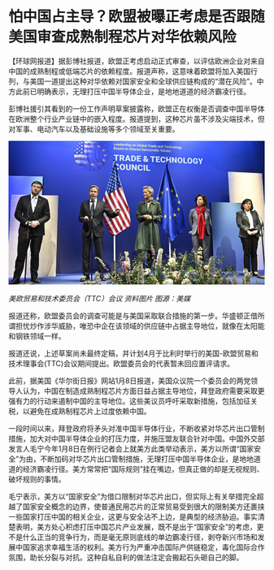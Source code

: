 # 怕中国占主导？欧盟被曝正考虑是否跟随美国审查成熟制程芯片对华依赖风险

【环球网报道】据彭博社报道，欧盟正考虑启动正式审查，以评估欧洲企业对来自中国的成熟制程或低端芯片的依赖程度。报道声称，这意味着欧盟将加入美国行列，与美国一道提出这种对华依赖对国家安全和全球供应链构成的“潜在风险”。中方此前已明确表示，无理打压中国半导体企业，是地地道道的经济霸凌行径。

彭博社援引其看到的一份工作声明草案披露称，欧盟正在权衡是否调查中国半导体在欧洲整个行业产业链中的嵌入程度。报道提到，这种芯片虽不涉及尖端技术，但对军事、电动汽车以及基础设施等多个领域至关重要。

![5a6b32c19212a980f2e0f87bae439581.jpg](https://raw.githubusercontent.com/qqhsx/qqnews_image/main/2024/03/19/怕中国占主导？欧盟被曝正考虑是否跟随美国审查成熟制程芯片对华依赖风险/5a6b32c19212a980f2e0f87bae439581.jpg)

_美欧贸易和技术委员会（TTC）会议 资料图片 图源：美媒_

报道还称，欧盟委员会的调查可能是与美国采取联合措施的第一步。华盛顿正借所谓担忧炒作涉华威胁，唯恐中企在该领域的供应链中占据主导地位，就像在太阳能和钢铁领域一样。

报道还说，上述草案尚未最终定稿，并计划4月于比利时举行的美国-欧盟贸易和技术理事会(TTC)会议期间提出。欧盟委员会的代表暂未回应置评请求。

此前，据美国《华尔街日报》网站1月8日报道，美国众议院一个委员会的两党领导人认为，中国在制造成熟制程芯片方面日益占据主导地位，拜登政府需要采取更强有力的行动来遏制中国的主导地位。这些美议员呼吁采取新措施，包括加征关税，以避免在成熟制程芯片上过度依赖中国。

一段时间以来，拜登政府将矛头对准中国半导体行业，不断收紧对华芯片出口管制措施，加大对中国半导体企业的打压力度，并施压盟友联合针对中国。中国外交部发言人毛宁今年1月8日在例行记者会上就美方此类举动表示，美方以所谓“国家安全”为由，不断加码对华芯片出口管制措施，无理打压中国半导体企业，是地地道道的经济霸凌行径。美方常常把“国际规则”挂在嘴边，但真正做的却是无视规则、破坏规则的事情。

毛宁表示，美方以“国家安全”为借口限制对华芯片出口，但实际上有关举措完全超越了国家安全概念的边界，使普通民用芯片的正常贸易受到很大的限制美方还裹挟一些国家打压中国的相关企业，这更与安全沾不上边，是典型的经济胁迫。事实清楚表明，美方处心积虑打压中国芯片产业发展，既不是出于“国家安全”的考虑，更不是什么正当的竞争行为，而是毫无原则底线的单边霸凌行径，剥夺新兴市场和发展中国家追求幸福生活的权利。美方行为严重冲击国际产供链稳定，毒化国际合作氛围，助长分裂与对抗。这种自私自利的做法注定会搬起石头砸自己的脚。

